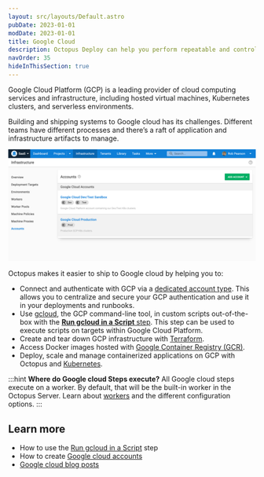 ```yaml
---
layout: src/layouts/Default.astro
pubDate: 2023-01-01
modDate: 2023-01-01
title: Google Cloud
description: Octopus Deploy can help you perform repeatable and controlled deployments of your applications into Google Cloud Platform (GCP).
navOrder: 35
hideInThisSection: true
---
```


Google Cloud Platform (GCP) is a leading provider of cloud computing services and infrastructure, including hosted virtual machines, Kubernetes clusters, and serverless environments.

Building and shipping systems to Google cloud has its challenges. Different teams have different processes and there’s a raft of application and infrastructure artifacts to manage. 

![Google Cloud Platform accounts in Octopus](/docs/deployments/google-cloud/centralized-google-cloud-accounts.png "width=500")

Octopus makes it easier to ship to Google cloud by helping you to:
* Connect and authenticate with GCP via a [dedicated account type](/docs/infrastructure/accounts/google-cloud). This allows you to centralize and secure your GCP authentication and use it in your deployments and runbooks.
* Use [gcloud](https://cloud.google.com/sdk/gcloud), the GCP command-line tool, in custom scripts out-of-the-box with the [**Run gcloud in a Script** step](/docs/deployments/google-cloud/run-gcloud-script). This step can be used to execute scripts on targets within Google Cloud Platform.
* Create and tear down GCP infrastructure with [Terraform](/docs/deployments/terraform).
* Access Docker images hosted with [Google Container Registry (GCR)](/docs/packaging-applications/package-repositories/guides/container-registries/google-container-registry).
* Deploy, scale and manage containerized applications on GCP with Octopus and [Kubernetes](/docs/deployments/kubernetes).

:::hint
**Where do Google cloud Steps execute?**
All Google cloud steps execute on a worker. By default, that will be the built-in worker in the Octopus Server. Learn about [workers](/docs/infrastructure/workers) and the different configuration options.
:::

## Learn more

- How to use the [Run gcloud in a Script](/docs/deployments/google-cloud/run-gcloud-script) step
- How to create [Google cloud accounts](/docs/infrastructure/accounts/google-cloud)
- [Google cloud blog posts](https://octopus.com/blog/search?q=google)